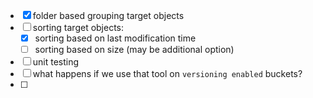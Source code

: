 - [x] folder based grouping target objects
- [ ] sorting target objects:
  - [x] sorting based on last modification time
  - [ ] sorting based on size (may be additional option)
- [ ] unit testing
- [ ] what happens if we use that tool on `versioning enabled` buckets?
- [ ]

